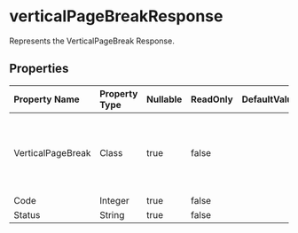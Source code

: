 # **verticalPageBreakResponse**

Represents the VerticalPageBreak Response. 

## **Properties**

| Property Name | Property Type | Nullable |  ReadOnly | DefaultValue | Description | 
| :- | :- | :- |:- |  :- | :- |
|VerticalPageBreak|Class|true|false |  |The class has a property that represents a vertical page break.|
|Code|Integer|true|false |  ||
|Status|String|true|false |  ||

